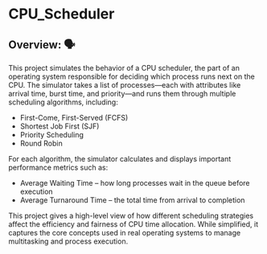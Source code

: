 # CPU_Scheduler

## Overview: 🗣️ 

This project simulates the behavior of a CPU scheduler, the part of an operating system responsible for 
deciding which process runs next on the CPU. The simulator takes a list of processes—each with attributes
like arrival time, burst time, and priority—and runs them through multiple scheduling algorithms, including:
- First-Come, First-Served (FCFS)
- Shortest Job First (SJF)
- Priority Scheduling
- Round Robin
  
For each algorithm, the simulator calculates and displays important performance metrics such as:
- Average Waiting Time – how long processes wait in the queue before execution
- Average Turnaround Time – the total time from arrival to completion

This project gives a high-level view of how different scheduling strategies affect the efficiency and fairness of CPU time allocation. While simplified, it captures the core concepts used in real operating systems to manage multitasking and process execution.
